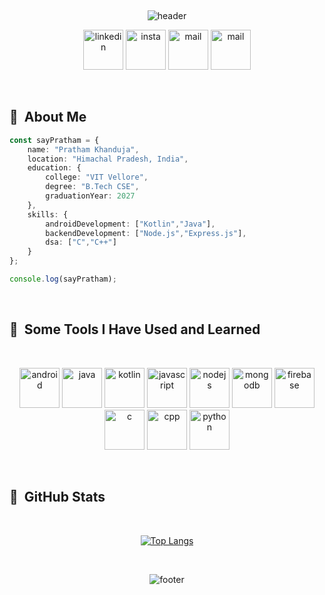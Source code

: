 <br><p align="center">
![header](https://capsule-render.vercel.app/api?type=waving&color=gradient&customColorList=5&text=Hello!&height=150&animation=fadeIn&fontSize=75)
</p>
<p align="center">
  <a href="https://www.linkedin.com/in/pratham-khanduja"><img src="https://img.icons8.com/?size=100&id=xuvGCOXi8Wyg&format=png&color=000000" alt="linkedin" width="64" height="64"/></a>
  <a href = "https://www.instagram.com/say.pratham?igsh=MWFyM2J2N3lwOXRyZw=="><img src="https://img.icons8.com/?size=100&id=Xy10Jcu1L2Su&format=png&color=000000" alt="insta" width="64" height="64"/></a>
  <a href="mailto:prathk30@gmail.com"><img src="https://img.icons8.com/?size=100&id=EgRndDDLh8kS&format=png&color=000000" alt="mail" width="64" height="64"/></a>
  <a href="https://leetcode.com/u/saypratham/"><img src="https://img.icons8.com/?size=100&id=9L16NypUzu38&format=png&color=000000" alt="mail" width="64" height="64"/></a>
  
</p>
<br>
<h2> 🚀 &nbsp;About Me</h2>

```typescript
const sayPratham = {
    name: "Pratham Khanduja",
    location: "Himachal Pradesh, India",
    education: {
        college: "VIT Vellore",
        degree: "B.Tech CSE",
        graduationYear: 2027
    },
    skills: {
        androidDevelopment: ["Kotlin","Java"],
        backendDevelopment: ["Node.js","Express.js"],
        dsa: ["C","C++"]
    }
};

console.log(sayPratham);
```
<br>
<h2> 🚀 &nbsp;Some Tools I Have Used and Learned</h2>
<br>
<p align="center">
  <img src="https://cdn.jsdelivr.net/gh/devicons/devicon@latest/icons/androidstudio/androidstudio-original.svg" alt="android" width="64" height="64"/>
  <img src="https://cdn.jsdelivr.net/gh/devicons/devicon@latest/icons/java/java-original.svg" alt="java" width="64" height="64"/>
  <img src = "https://cdn.jsdelivr.net/gh/devicons/devicon@latest/icons/kotlin/kotlin-original.svg" alt="kotlin" width="64" height="64"/>
  <img src="https://cdn.jsdelivr.net/gh/devicons/devicon@latest/icons/javascript/javascript-original.svg" alt="javascript" width="64" height="64"/>
  <img src="https://cdn.jsdelivr.net/gh/devicons/devicon@latest/icons/nodejs/nodejs-original.svg" alt="nodejs" width="64" height="64"/>
  <img src="https://cdn.jsdelivr.net/gh/devicons/devicon@latest/icons/mongodb/mongodb-original.svg" alt="mongodb" width="64" height="64"/>
  <img src = "https://cdn.jsdelivr.net/gh/devicons/devicon@latest/icons/firebase/firebase-original.svg" alt="firebase" width="64" height="64"/>
  <img src="https://cdn.jsdelivr.net/gh/devicons/devicon@latest/icons/c/c-original.svg" alt="c" width="64" height="64"/>
  <img src="https://cdn.jsdelivr.net/gh/devicons/devicon@latest/icons/cplusplus/cplusplus-original.svg" alt="cpp" width="64" height="64"/>
  <img src="https://cdn.jsdelivr.net/gh/devicons/devicon@latest/icons/python/python-original.svg" alt="python" width="64" height="64"/>

</p>

<br>
<h2> 🚀 &nbsp;GitHub Stats</h2>


<br><p align="center">
[![Top Langs](https://github-readme-stats.vercel.app/api/top-langs/?username=pratham-developer&exclude_repo=Space_Catalogue,Jupyter_Python&langs_count=4&theme=github)](https://github.com/pratham-developer)
</p>

<br><p align="center">
![footer](https://capsule-render.vercel.app/api?type=waving&color=gradient&customColorList=5&height=150&animation=fadeIn&fontSize=75&section=footer)
</p>
